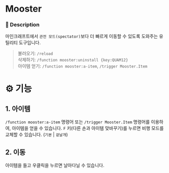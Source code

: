 # Mooster

### 📖 Description

마인크래프트에서 `관전 모드(spectator)`보다 더 빠르게 이동할 수 있도록 도와주는 유틸리티 도구입니다.

> 불러오기: `/reload`  
> 삭제하기: `/function mooster:uninstall {key:QUAM12}`  
> 아이템 얻기: `/function mooster:a-item`, `/trigger Mooster.Item`

# ⚙️ 기능

## 1. 아이템

`/function mooster:a-item` 명령어 또는 `/trigger Mooster.Item` 명령어를 이용하여, 아이템을 얻을 수 있습니다.
`F` 키(다른 손과 아이템 맞바꾸기)를 누르면 비행 모드를 교체할 수 있습니다. (`기본` | `겉날개`)

## 2. 이동

아이템을 들고 우클릭을 누르면 날아다닐 수 있습니다.
